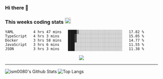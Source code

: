 ### Hi there 👋

<!--START_SECTION:giphy-->
<!--END_SECTION:giphy-->

### This weeks coding stats <img src="https://media1.giphy.com/media/LmNwrBhejkK9EFP504/giphy.gif?cid=ecf05e4723nsktnyyj53u162g7cy5rjqfg6gz06kxdg5y55g&rid=giphy.gif" width="20" height="20" />
<!--START_SECTION:waka-->
```text
YAML         4 hrs 47 mins   ████▒░░░░░░░░░░░░░░░░░░░░   17.82 % 
TypeScript   4 hrs 3 mins    ███▓░░░░░░░░░░░░░░░░░░░░░   15.05 % 
Docker       3 hrs 58 mins   ███▓░░░░░░░░░░░░░░░░░░░░░   14.77 % 
JavaScript   3 hrs 6 mins    ███░░░░░░░░░░░░░░░░░░░░░░   11.55 % 
JSON         3 hrs 3 mins    ███░░░░░░░░░░░░░░░░░░░░░░   11.38 % 
```
<!--END_SECTION:waka-->

<!--START_SECTION:comicstrip-->
<p align="center">
 <a href="https://xkcd.com/">
 <img src="https://imgs.xkcd.com/comics/prediction.png" />
</a>
</p>
<!--END_SECTION:comicstrip-->

---

![ism0080's Github Stats](https://github-readme-stats.vercel.app/api?username=ism0080&show_icons=true%hide_border=true&hide=issues)
![Top Langs](https://github-readme-stats.vercel.app/api/top-langs/?username=ism0080&layout=compact)

<!--
**ism0080/ism0080** is a ✨ _special_ ✨ repository because its `README.md` (this file) appears on your GitHub profile.

Here are some ideas to get you started:

- 🔭 I’m currently working on ...
- 🌱 I’m currently learning ...
- 👯 I’m looking to collaborate on ...
- 🤔 I’m looking for help with ...
- 💬 Ask me about ...
- 📫 How to reach me: ...
- 😄 Pronouns: ...
- ⚡ Fun fact: ...
-->
